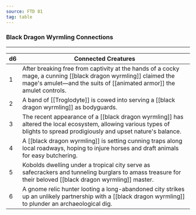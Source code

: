 ```yaml
---
source: FTD 81
tag: table
---
```


### Black Dragon Wyrmling Connections
---
|d6|Connected Creatures|
|----|------------|
|1|After breaking free from captivity at the hands of a cocky mage, a cunning [[black dragon wyrmling]] claimed the mage's amulet—and the suits of [[animated armor]] the amulet controls.|
|2|A band of [[Troglodyte]] is cowed into serving a [[black dragon wyrmling]] as bodyguards.|
|3|The recent appearance of a [[black dragon wyrmling]] has altered the local ecosystem, allowing various types of blights to spread prodigiously and upset nature's balance.|
|4|A [[black dragon wyrmling]] is setting cunning traps along local roadways, hoping to injure horses and draft animals for easy butchering.|
|5|Kobolds dwelling under a tropical city serve as safecrackers and tunneling burglars to amass treasure for their beloved [[black dragon wyrmling]] master.|
|6|A gnome relic hunter looting a long-abandoned city strikes up an unlikely partnership with a [[black dragon wyrmling]] to plunder an archaeological dig.|

